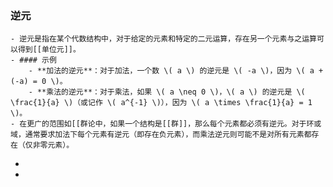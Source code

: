 ### 逆元
	- 逆元是指在某个代数结构中，对于给定的元素和特定的二元运算，存在另一个元素与之运算可以得到[[单位元]]。
	- #### 示例
		- **加法的逆元**：对于加法，一个数 \( a \) 的逆元是 \( -a \)，因为 \( a + (-a) = 0 \)。
		- **乘法的逆元**：对于乘法，如果 \( a \neq 0 \)，\( a \) 的逆元是 \( \frac{1}{a} \)（或记作 \( a^{-1} \)），因为 \( a \times \frac{1}{a} = 1 \)。
	- 在更广的范围如[[群论中，如果一个结构是[[群]]，那么每个元素都必须有逆元。对于环或域，通常要求加法下每个元素有逆元（即存在负元素），而乘法逆元则可能不是对所有元素都存在（仅非零元素）。
-
-